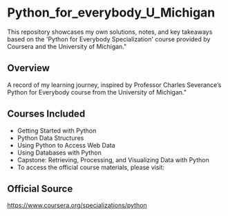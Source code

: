 # Python_for_everybody_U_Michigan
This repository showcases my own solutions, notes, and key takeaways based on the 'Python for Everybody Specialization' course provided by Coursera and the University of Michigan."

## Overview
A record of my learning journey, inspired by Professor Charles Severance’s Python for Everybody course from the University of Michigan."

## Courses Included
- Getting Started with Python
- Python Data Structures
- Using Python to Access Web Data
- Using Databases with Python
- Capstone: Retrieving, Processing, and Visualizing Data with Python
- To access the official course materials, please visit:

## Official Source
https://www.coursera.org/specializations/python
